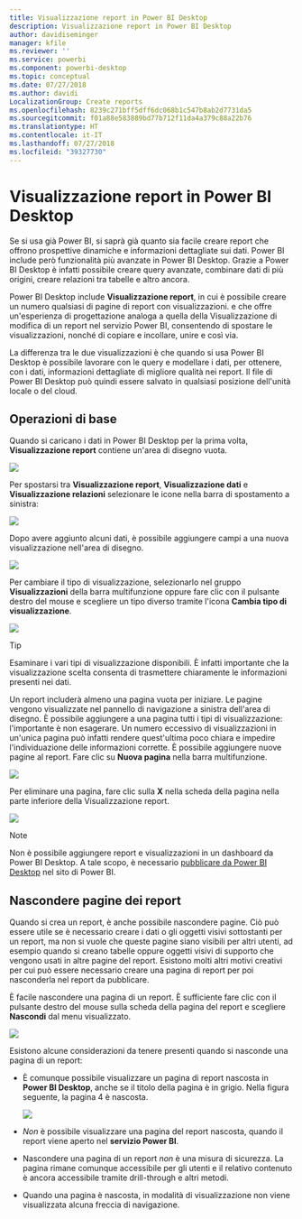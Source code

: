 ```yaml
---
title: Visualizzazione report in Power BI Desktop
description: Visualizzazione report in Power BI Desktop
author: davidiseminger
manager: kfile
ms.reviewer: ''
ms.service: powerbi
ms.component: powerbi-desktop
ms.topic: conceptual
ms.date: 07/27/2018
ms.author: davidi
LocalizationGroup: Create reports
ms.openlocfilehash: 8239c271bff5dff6dc068b1c547b8ab2d7731da5
ms.sourcegitcommit: f01a88e583889bd77b712f11da4a379c88a22b76
ms.translationtype: HT
ms.contentlocale: it-IT
ms.lasthandoff: 07/27/2018
ms.locfileid: "39327730"
---
```

# <a name="report-view-in-power-bi-desktop"></a>Visualizzazione report in Power BI Desktop
Se si usa già Power BI, si saprà già quanto sia facile creare report che offrono prospettive dinamiche e informazioni dettagliate sui dati. Power BI include però funzionalità più avanzate in Power BI Desktop. Grazie a Power BI Desktop è infatti possibile creare query avanzate, combinare dati di più origini, creare relazioni tra tabelle e altro ancora.

Power BI Desktop include **Visualizzazione report**, in cui è possibile creare un numero qualsiasi di pagine di report con visualizzazioni. e che offre un'esperienza di progettazione analoga a quella della Visualizzazione di modifica di un report nel servizio Power BI, consentendo di spostare le visualizzazioni, nonché di copiare e incollare, unire e così via.

La differenza tra le due visualizzazioni è che quando si usa Power BI Desktop è possibile lavorare con le query e modellare i dati, per ottenere, con i dati, informazioni dettagliate di migliore qualità nei report. Il file di Power BI Desktop può quindi essere salvato in qualsiasi posizione dell'unità locale o del cloud.

## <a name="lets-take-a-look"></a>Operazioni di base
Quando si caricano i dati in Power BI Desktop per la prima volta, **Visualizzazione report** contiene un'area di disegno vuota.

![](media/desktop-report-view/pbi_reportviewinpbidesigner_reportview.png)

Per spostarsi tra **Visualizzazione report**, **Visualizzazione dati** e **Visualizzazione relazioni** selezionare le icone nella barra di spostamento a sinistra:

![](media/desktop-report-view/pbi_reportviewinpbidesigner_changeview.png)

Dopo avere aggiunto alcuni dati, è possibile aggiungere campi a una nuova visualizzazione nell'area di disegno.

![](media/desktop-report-view/pbid_reportview_addvis.gif)

Per cambiare il tipo di visualizzazione, selezionarlo nel gruppo **Visualizzazioni** della barra multifunzione oppure fare clic con il pulsante destro del mouse e scegliere un tipo diverso tramite l'icona **Cambia tipo di visualizzazione**.

![](media/desktop-report-view/pbid_reportview_changevis.gif)

> [!TIP]
> Esaminare i vari tipi di visualizzazione disponibili. È infatti importante che la visualizzazione scelta consenta di trasmettere chiaramente le informazioni presenti nei dati.
> 
> 

Un report includerà almeno una pagina vuota per iniziare. Le pagine vengono visualizzate nel pannello di navigazione a sinistra dell'area di disegno. È possibile aggiungere a una pagina tutti i tipi di visualizzazione: l'importante è non esagerare. Un numero eccessivo di visualizzazioni in un'unica pagina può infatti rendere quest'ultima poco chiara e impedire l'individuazione delle informazioni corrette. È possibile aggiungere nuove pagine al report. Fare clic su **Nuova pagina** nella barra multifunzione.

![](media/desktop-report-view/pbidesignerreportviewnewpage.png)

Per eliminare una pagina, fare clic sulla **X** nella scheda della pagina nella parte inferiore della Visualizzazione report.

![](media/desktop-report-view/pbi_reportviewinpbidesigner_deletepage.png)

> [!NOTE]
> Non è possibile aggiungere report e visualizzazioni in un dashboard da Power BI Desktop. A tale scopo, è necessario [pubblicare da Power BI Desktop](desktop-upload-desktop-files.md) nel sito di Power BI.

## <a name="hide-report-pages"></a>Nascondere pagine dei report

Quando si crea un report, è anche possibile nascondere pagine. Ciò può essere utile se è necessario creare i dati o gli oggetti visivi sottostanti per un report, ma non si vuole che queste pagine siano visibili per altri utenti, ad esempio quando si creano tabelle oppure oggetti visivi di supporto che vengono usati in altre pagine del report. Esistono molti altri motivi creativi per cui può essere necessario creare una pagina di report per poi nasconderla nel report da pubblicare. 

È facile nascondere una pagina di un report. È sufficiente fare clic con il pulsante destro del mouse sulla scheda della pagina del report e scegliere **Nascondi** dal menu visualizzato.

![](media/desktop-report-view/report-view_05.png)

Esistono alcune considerazioni da tenere presenti quando si nasconde una pagina di un report:

* È comunque possibile visualizzare un pagina di report nascosta in **Power BI Desktop**, anche se il titolo della pagina è in grigio. Nella figura seguente, la pagina 4 è nascosta.

    ![](media/desktop-report-view/report-view_06.png)

* *Non* è possibile visualizzare una pagina del report nascosta, quando il report viene aperto nel **servizio Power BI**.

* Nascondere una pagina di un report *non* è una misura di sicurezza. La pagina rimane comunque accessibile per gli utenti e il relativo contenuto è ancora accessibile tramite drill-through e altri metodi.

* Quando una pagina è nascosta, in modalità di visualizzazione non viene visualizzata alcuna freccia di navigazione.

